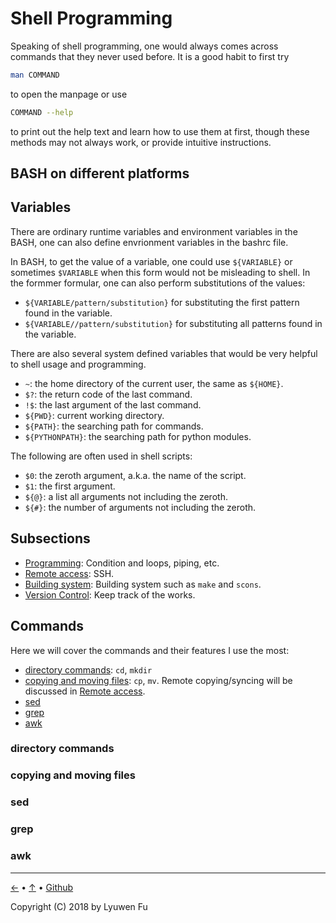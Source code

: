 # Shell Programming

Speaking of shell programming, one would always comes across commands that they never used before.
It is a good habit to first try
```bash
man COMMAND
```
to open the manpage or use
```bash
COMMAND --help
```
to print out the help text and learn how to use them at first, though these methods may not always work, or provide intuitive instructions.


## BASH on different platforms


## Variables

There are ordinary runtime variables and environment variables in the BASH, one can also define envrionment variables in the bashrc file.

In BASH, to get the value of a variable, one could use `${VARIABLE}` or sometimes `$VARIABLE` when this form would not be misleading to shell. In the formmer formular, one can also perform substitutions of the values: 

* `${VARIABLE/pattern/substitution}` for substituting the first pattern found in the variable.
* `${VARIABLE//pattern/substitution}` for substituting all patterns found in the variable.

There are also several system defined variables that would be very helpful to shell usage and programming.

* `~`: the home directory of the current user, the same as `${HOME}`.
* `$?`: the return code of the last command.
* `!$`: the last argument of the last command.
* `${PWD}`: current working directory.
* `${PATH}`: the searching path for commands.
* `${PYTHONPATH}`: the searching path for python modules.

The following are often used in shell scripts:

* `$0`: the zeroth argument, a.k.a. the name of the script.
* `$1`: the first argument.
* `${@}`: a list all arguments not including the zeroth.
* `${#}`: the number of arguments not including the zeroth.

## Subsections

* [Programming](programming.md): Condition and loops, piping, etc.
* [Remote access](remote_access.md): SSH.
* [Building system](build_system.md): Building system such as `make` and `scons`.
* [Version Control](version_control.md): Keep track of the works.

## Commands

Here we will cover the commands and their features I use the most:

* [directory commands](#directory-commands): `cd`, `mkdir`
* [copying and moving files](#copying-and-moving-files): 
    `cp`, `mv`. Remote copying/syncing will be discussed in [Remote access](remote_access.md).
* [sed](#sed)
* [grep](#grep)
* [awk](#awk)


### directory commands

### copying and moving files

### sed

### grep

### awk



---
[←](../README.md) • [↑](#shell-programmins) • [Github](https://github.com/lyuwen/terminal_guide)

Copyright (C) 2018 by Lyuwen Fu

